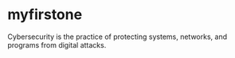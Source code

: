 # myfirstone
Cybersecurity is the practice of protecting systems, networks, and programs from digital attacks. 
